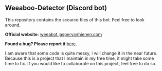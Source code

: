 ## Weeaboo-Detector (Discord bot)

This repository contains the scource files of this bot. Feel free to look around.

**Official website:** [weeabot.jaspervanhienen.com](https://weeabot.jaspervanhienen.com/)

**Found a bug? Please report it** [here](https://github.com/jjasspper/Weeaboo-Detector/issues)**.**

I am aware that some code is quite messy, I will change it in the near future.
Because this is a project that I maintain in my free time, it might take some time to fix. If you would like to collaborate on this project, feel free to do so.

